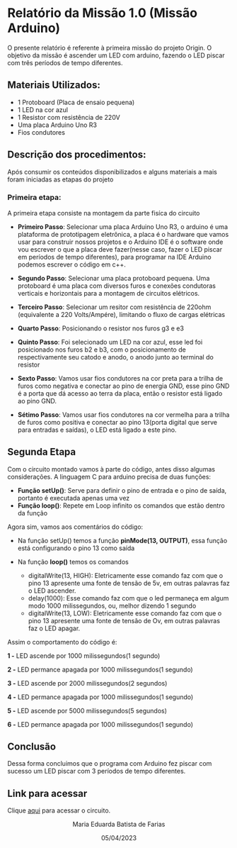 # Relatório da Missão 1.0 (Missão Arduino)

O presente relatório é referente à primeira missão do projeto Origin. O objetivo da missão é ascender um LED com arduino, fazendo o LED piscar com três períodos de tempo diferentes.

## Materiais Utilizados: 
- 1 Protoboard (Placa de ensaio pequena)
- 1 LED na cor azul
- 1 Resistor com resistência de 220V
- Uma placa Arduino Uno R3
- Fios condutores

## Descrição dos procedimentos:
Após consumir os conteúdos disponibilizados e alguns materiais a mais foram iniciadas as etapas do projeto

### Primeira etapa:
A primeira etapa consiste na montagem da parte fisíca do circuito

- **Primeiro Passo**: Selecionar uma placa Arduino Uno R3, o arduino é uma plataforma de prototipagem eletrônica, a placa é o hardware que vamos usar para construir nossos projetos e o Arduino IDE é o software onde vou escrever o que a placa deve fazer(nesse caso, fazer o LED piscar em períodos de tempo diferentes), para programar na IDE Arduino podemos escrever o código em c++.

- **Segundo Passo**: Selecionar uma placa protoboard pequena. Uma protoboard é uma placa com diversos furos e conexões condutoras verticais e horizontais para a montagem de circuitos elétricos.

- **Terceiro Passo**: Selecionar um resitor com resistência de 220ohm (equivalente a 220 Volts/Ampére), limitando o fluxo de cargas elétricas

- **Quarto Passo**: Posicionando o resistor nos furos g3 e e3

- **Quinto Passo**: Foi selecionado um LED  na cor azul, esse led foi posicionado nos furos b2 e b3, com o posicionamento de respectivamente seu catodo e anodo,  o anodo junto ao terminal do resistor

- **Sexto Passo**: Vamos usar fios condutores na cor preta para a trilha de furos como negativa e conectar ao pino de energia GND, esse pino GND é a porta que dá acesso ao terra da placa, então o resistor está ligado ao pino GND.

- **Sétimo Passo**: Vamos usar fios condutores na cor vermelha para a trilha de furos como positiva e conectar ao pino 13(porta digital que serve para entradas e saídas), o LED está ligado a este pino.

## Segunda Etapa 

Com o circuito montado vamos à parte do código, antes disso algumas considerações. A linguagem C para arduino precisa de duas funções:
- **Função setUp()**: Serve para definir o pino de entrada e o pino de saída, portanto é executada apenas uma vez
- **Função loop()**: Repete em Loop infinito os comandos que estão dentro da função

Agora sim, vamos aos comentários do código:

- Na função setUp() temos a função **pinMode(13, OUTPUT)**, essa função está configurando o pino 13 como saída

- Na função **loop()** temos os comandos 
    - digitalWrite(13, HIGH): Eletricamente esse comando faz com que o pino 13 apresente uma fonte de tensão de 5v, em outras palavras faz o LED ascender.
    - delay(1000): Esse comando faz com que o led permaneça em algum modo 1000 milissegundos, ou, melhor dizendo 1 segundo
    - digitalWrite(13, LOW): Eletricamente esse comando faz com que o pino 13 apresente uma fonte de tensão de Ov, em outras palavras faz o LED apagar.
 
 Assim o comportamento do código é:

 **1 -** LED ascende por 1000 milissegundos(1 segundo)

 **2 -** LED permance apagada por 1000 milissegundos(1 segundo)

 **3 -** LED ascende por 2000 milissegundos(2 segundos)

 **4 -** LED permance apagada por 1000 milissegundos(1 segundo)

 **5 -** LED ascende por 5000 milissegundos(5 segundos)

 **6 -** LED permance apagada por 1000 milissegundos(1 segundo)


## Conclusão

Dessa forma concluimos que o programa com Arduino fez piscar com sucesso um LED piscar com 3 períodos de tempo diferentes.

## Link para acessar

Clique <a href="https://www.tinkercad.com/things/fKmMRb3yrRp" target="_blank">aqui</a> para acessar o circuito.

<p align="center"> Maria Eduarda Batista de Farias</p>
<p align="center"> 05/04/2023</p>
